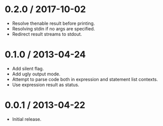 0.2.0 / 2017-10-02
==================

  * Resolve thenable result before printing.
  * Resolving stdin if no args are specified.
  * Redirect result streams to stdout.

0.1.0 / 2013-04-24 
==================

  * Add silent flag.
  * Add ugly output mode.
  * Attempt to parse code both in expression and statement list contexts.
  * Use expression result as status.

0.0.1 / 2013-04-22
==================

  * Initial release.